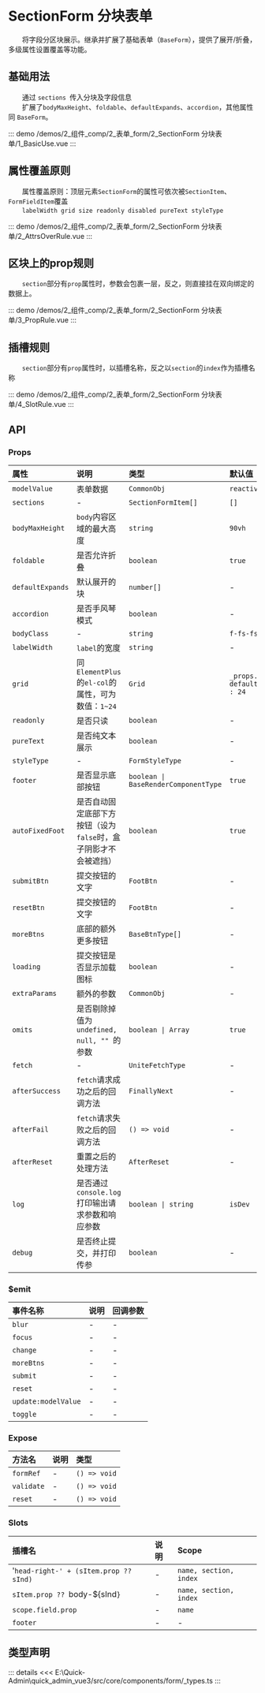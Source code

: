 # SectionForm 分块表单

&emsp;&emsp;将字段分区块展示。继承并扩展了基础表单（`BaseForm`），提供了展开/折叠，多级属性设置覆盖等功能。
## 基础用法

&emsp;&emsp;通过 `sections `传入分块及字段信息  
&emsp;&emsp;扩展了`bodyMaxHeight`、`foldable`、`defaultExpands`、`accordion`，其他属性同 `BaseForm`。

::: demo 
/demos/2_组件_comp/2_表单_form/2_SectionForm 分块表单/1_BasicUse.vue
:::
## 属性覆盖原则

&emsp;&emsp;属性覆盖原则：顶层元素`SectionForm`的属性可依次被`SectionItem`、`FormFieldItem`覆盖  
&emsp;&emsp;`labelWidth grid size readonly disabled pureText styleType`

::: demo 
/demos/2_组件_comp/2_表单_form/2_SectionForm 分块表单/2_AttrsOverRule.vue
:::
## 区块上的prop规则

&emsp;&emsp;`section`部分有`prop`属性时，参数会包裹一层，反之，则直接挂在双向绑定的数据上。

::: demo 
/demos/2_组件_comp/2_表单_form/2_SectionForm 分块表单/3_PropRule.vue
:::
## 插槽规则

&emsp;&emsp;`section`部分有`prop`属性时，以插槽名称，反之以`section`的`index`作为插槽名称

::: demo 
/demos/2_组件_comp/2_表单_form/2_SectionForm 分块表单/4_SlotRule.vue
:::


## API 

### Props

|属性|说明|类型|默认值|
|:---|:---|:---|:---|
|`modelValue`|表单数据|`CommonObj`|`reactive({})`|
|`sections`|-|`SectionFormItem[]`|`[]`|
|`bodyMaxHeight`|`body`内容区域的最大高度|`string`|`90vh`|
|`foldable`|是否允许折叠|`boolean`|`true`|
|`defaultExpands`|默认展开的块|`number[]`|-|
|`accordion`|是否手风琴模式|`boolean`|-|
|`bodyClass`|-|`string`|`f-fs-fs-w`|
|`labelWidth`|`label`的宽度|`string`|-|
|`grid`|同`ElementPlus`的`el-col`的属性，可为数值：`1~24`|`Grid`|`_props.styleType === "cell" ? defaultSizeGridMap[defaultCommonSize] : 24`|
|`readonly`|是否只读|`boolean`|-|
|`pureText`|是否纯文本展示|`boolean`|-|
|`styleType`|-|`FormStyleType`|-|
|`footer`|是否显示底部按钮|`boolean \| BaseRenderComponentType`|`true`|
|`autoFixedFoot`|是否自动固定底部下方按钮（设为`false`时，盒子阴影才不会被遮挡）|`boolean`|`true`|
|`submitBtn`|提交按钮的文字|`FootBtn`|-|
|`resetBtn`|提交按钮的文字|`FootBtn`|-|
|`moreBtns`|底部的额外更多按钮|`BaseBtnType[]`|-|
|`loading`|提交按钮是否显示加载图标|`boolean`|-|
|`extraParams`|额外的参数|`CommonObj`|-|
|`omits`|是否剔除掉值为 `undefined, null, "" `的参数|`boolean \| Array`|`true`|
|`fetch`|-|`UniteFetchType`|-|
|`afterSuccess`|`fetch`请求成功之后的回调方法|`FinallyNext`|-|
|`afterFail`|`fetch`请求失败之后的回调方法|`() => void`|-|
|`afterReset`|重置之后的处理方法|`AfterReset`|-|
|`log`|是否通过 `console.log `打印输出请求参数和响应参数|`boolean \| string`|`isDev`|
|`debug`|是否终止提交，并打印传参|`boolean`|-|

### $emit

|事件名称|说明|回调参数|
|:---|:---|:---|
|`blur`|-|-|
|`focus`|-|-|
|`change`|-|-|
|`moreBtns`|-|-|
|`submit`|-|-|
|`reset`|-|-|
|`update:modelValue`|-|-|
|`toggle`|-|-|

### Expose

|方法名|说明|类型|
|:---|:---|:---|
|`formRef`|-|`() => void`|
|`validate`|-|`() => void`|
|`reset`|-|`() => void`|

### Slots

|插槽名|说明|Scope|
|:---|:---|:---|
|'`head-right-' + (sItem.prop ?? sInd)`|-|`name, section, index`|
|`sItem.prop ?? `body-${sInd`}`|-|`name, section, index`|
|`scope.field.prop`|-|`name`|
|`footer`|-|-|


## 类型声明

::: details
<<< E:\Quick-Admin\quick_admin_vue3/src/core/components/form/_types.ts
:::  
